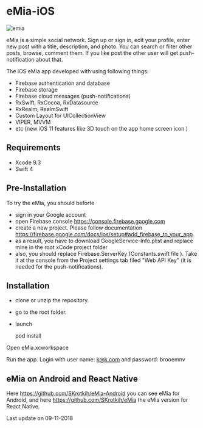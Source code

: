 # eMia-iOS

![emia](https://user-images.githubusercontent.com/2775621/40444625-88c20db4-5ed2-11e8-8e50-24a8fd0eea0e.gif)

eMia is a simple social network. Sign up or sign in, edit your profile, enter new post with a title, description, and  photo. You can search or filter other posts, browse, comment them. If you like post the other user will get push-notification about that.

The iOS eMia app developed with using following things: 
- Firebase authentication and database
- Firebase storage
- Firebase cloud messages (push-notifications)
- RxSwift, RxCocoa, RxDatasource 
- RxRealm, RealmSwift
- Custom Layout for UICollectionView
- VIPER, MVVM
- etc (new iOS 11 features like 3D touch on the app home screen icon )

## Requirements

- Xcode 9.3
- Swift 4

## Pre-Installation

To try the eMia, you should beforte 
- sign in your Google account
- open Firebase console https://console.firebase.google.com
- create a new project. Please follow documentation https://firebase.google.com/docs/ios/setup#add_firebase_to_your_app.
- as a result, you have to download GoogleService-Info.plist and replace mine in the root xCode project folder
- also, you should replace Firebase.ServerKey (Constants.swift file ). Take it at the console from the Project settings tab filed "Web API Key" (it is needed for the push-notifications). 

## Installation

- clone or unzip the repository. 
- go to the root folder. 
- launch

   pod install

Open eMia.xcworkspace

Run the app.
Login with user name: k@k.com and password: brooemnv

## eMia on Android and React Native

Here https://github.com/SKrotkih/eMia-Android you can see eMia for Android,
and here https://github.com/SKrotkih/eMia the eMia version for React Native.

Last update on 09-11-2018
